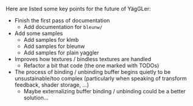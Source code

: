 
Here are listed some key points for the future of YägGLer:

* Finish the first pass of documentation
  * Add documentation for `bleunw/`
* Add some samples
  * Add samples for klmb
  * Add samples for bleunw
  * Add samples for plain yaggler
* Improves how textures / bindless textures are handled
  * Refactor a bit that code (the one marked with TODOs)
* The process of binding / unbinding buffer begins quietly to be unsustainable/too complex (particularly when speaking of transform feedback, shader storage, ...)
  * Maybe externalizing buffer binding / unbinding could be a better solution...
